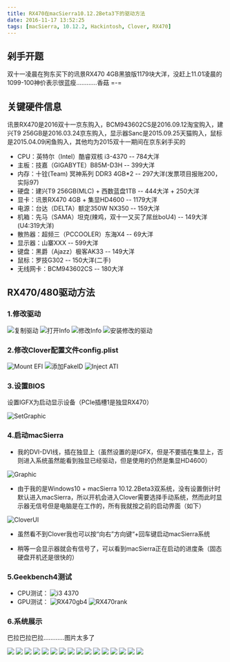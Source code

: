 ```yaml
---
title: RX470在macSierra10.12.2Beta3下的驱动方法
date: 2016-11-17 13:52:25
tags: [macSierra, 10.12.2, Hackintosh, Clover, RX470]
---
```


## 剁手开题
双十一凌晨在狗东买下的讯景RX470 4GB黑狼版1179块大洋，没赶上11.01凌晨的1099-100神价表示很蓝瘦…………香菇 =-=
<!--more-->
## 关键硬件信息
讯景RX470是2016双十一京东购入，BCM943602CS是2016.09.12淘宝购入，建兴T9 256GB是2016.03.24京东购入，显示器Sanc是2015.09.25天猫购入，鼠标是2015.04.09闲鱼购入，其他均为2015双十一期间在京东剁手买的

- CPU：英特尔（Intel）酷睿双核 i3-4370 -- 784大洋
- 主板：技嘉（GIGABYTE）B85M-D3H -- 399大洋
- 内存：十铨(Team) 冥神系列 DDR3 4GB*2 -- 297大洋(发票项目报账200，实际97)
- 硬盘：建兴T9 256GB(MLC) + 西数蓝盘1TB -- 444大洋 + 250大洋
- 显卡：讯景RX470 4GB + 集显HD4600 -- 1179大洋
- 电源：台达（DELTA）额定350W NX350 -- 159大洋
- 机箱：先马（SAMA）坦克(辣鸡，双十一又买了屌丝boU4) -- 149大洋(U4:319大洋)
- 散热器：超频三（PCCOOLER）东海X4 -- 69大洋
- 显示器：山寨XXX -- 599大洋
- 键盘：黑爵（Ajazz）极客AK33 -- 149大洋
- 鼠标：罗技G302 -- 150大洋(二手)
- 无线网卡：BCM943602CS -- 180大洋

## RX470/480驱动方法
### 1.修改驱动
![复制驱动](http://ogpsdets6.bkt.clouddn.com/2016-11-17-RX470Driver01.png)
![打开Info](http://ogpsdets6.bkt.clouddn.com/2016-11-17-RX470Driver02.png)
![修改Info](http://ogpsdets6.bkt.clouddn.com/2016-11-17-RX470Driver03.png)
![安装修改的驱动](http://ogpsdets6.bkt.clouddn.com/2016-11-17-RX470Driver04.png)
### 2.修改Clover配置文件config.plist
![Mount EFI](http://ogpsdets6.bkt.clouddn.com/2016-11-17-RX470Driver05.png)
![添加FakeID](http://ogpsdets6.bkt.clouddn.com/2016-11-17-RX470Driver06.png)
![Inject ATI](http://ogpsdets6.bkt.clouddn.com/2016-11-17-RX470Driver07.png)
### 3.设置BIOS
设置IGFX为启动显示设备（PCIe插槽1是独显RX470）

![SetGraphic](http://ogpsdets6.bkt.clouddn.com/2016-11-17-RX470Driver08.jpg)

### 4.启动macSierra
- 我的DVI-DVI线，插在独显上（虽然设置的是IGFX，但是不要插在集显上，否则进入系统虽然能看到独显已经驱动，但是使用的仍然是集显HD4600）

![Graphic](http://ogpsdets6.bkt.clouddn.com/2016-11-17-RX470Driver09.jpg)

- 由于我的是Windows10 + macSierra 10.12.2Beta3双系统，没有设置倒计时默认进入macSierra，所以开机会进入Clover需要选择手动系统，然而此时显示器无信号但是电脑是在工作的，所有我就按之前的启动界面（如下）

![CloverUI](http://ogpsdets6.bkt.clouddn.com/2016-11-17-RX470Driver10.jpg)

- 虽然看不到Clover我也可以按“向右”方向键“+回车键启动macSierra系统

- 稍等一会显示器就会有信号了，可以看到macSierra正在启动的进度条（固态硬盘开机还是很快的）

### 5.Geekbench4测试
- CPU测试：
![i3 4370](http://ogpsdets6.bkt.clouddn.com/2016-11-17-i3%204370.png)
- GPU测试：
![RX470gb4](http://ogpsdets6.bkt.clouddn.com/2016-11-17-RX470%20Geekbench.png)
![RX470rank](http://ogpsdets6.bkt.clouddn.com/2016-11-17-RX470Ranking.png)

### 6.系统展示
巴拉巴拉巴拉…………图片太多了

![](http://ogpsdets6.bkt.clouddn.com/2016-11-17-Show00.png)
![](http://ogpsdets6.bkt.clouddn.com/2016-11-17-Show01.png)
![](http://ogpsdets6.bkt.clouddn.com/2016-11-17-Show02.png)
![](http://ogpsdets6.bkt.clouddn.com/2016-11-17-Show03.png)
![](http://ogpsdets6.bkt.clouddn.com/2016-11-17-Show04.png)
![](http://ogpsdets6.bkt.clouddn.com/2016-11-17-Show10.png)
![](http://ogpsdets6.bkt.clouddn.com/2016-11-17-Show11.png)
![](http://ogpsdets6.bkt.clouddn.com/2016-11-17-Show12.png)
![](http://ogpsdets6.bkt.clouddn.com/2016-11-17-Show13.png)
![](http://ogpsdets6.bkt.clouddn.com/2016-11-17-Show14.png)
![](http://ogpsdets6.bkt.clouddn.com/2016-11-17-Show15.png)
![](http://ogpsdets6.bkt.clouddn.com/2016-11-17-Show16.png)
![](http://ogpsdets6.bkt.clouddn.com/2016-11-17-Show17.png)
![](http://ogpsdets6.bkt.clouddn.com/2016-11-17-Show18.png)
![](http://ogpsdets6.bkt.clouddn.com/2016-11-17-Show19.png)
![](http://ogpsdets6.bkt.clouddn.com/2016-11-17-Show20.png)

